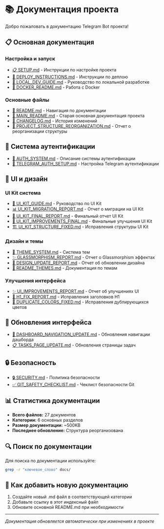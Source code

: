 # 📚 Документация проекта

Добро пожаловать в документацию Telegram Bot проекта!

## 📋 Основная документация

### Настройка и запуск
- [📋 SETUP.md](./SETUP.md) - Инструкции по настройке проекта
- [🚀 DEPLOY_INSTRUCTIONS.md](./DEPLOY_INSTRUCTIONS.md) - Инструкции по деплою
- [🔧 LOCAL_DEV_GUIDE.md](./LOCAL_DEV_GUIDE.md) - Руководство по локальной разработке
- [🐳 DOCKER_README.md](./DOCKER_README.md) - Работа с Docker

### Основные файлы
- [📖 README.md](./README.md) - Навигация по документации
- [📖 MAIN_README.md](./MAIN_README.md) - Старая основная документация проекта
- [📝 CHANGELOG.md](./CHANGELOG.md) - История изменений
- [📁 PROJECT_STRUCTURE_REORGANIZATION.md](./PROJECT_STRUCTURE_REORGANIZATION.md) - Отчет о реорганизации структуры

## 🔐 Система аутентификации

- [🔐 AUTH_SYSTEM.md](./AUTH_SYSTEM.md) - Описание системы аутентификации
- [📱 TELEGRAM_AUTH_SETUP.md](./TELEGRAM_AUTH_SETUP.md) - Настройка Telegram аутентификации

## 🎨 UI и дизайн

### UI Kit система
- [🎨 UI_KIT_GUIDE.md](./UI_KIT_GUIDE.md) - Руководство по UI Kit
- [📊 UI_KIT_MIGRATION_REPORT.md](./UI_KIT_MIGRATION_REPORT.md) - Отчет о миграции на UI Kit
- [🏁 UI_KIT_FINAL_REPORT.md](./UI_KIT_FINAL_REPORT.md) - Финальный отчет UI Kit
- [🔧 UI_KIT_IMPROVEMENTS_FINAL.md](./UI_KIT_IMPROVEMENTS_FINAL.md) - Финальные улучшения UI Kit
- [🏗️ UI_KIT_STRUCTURE_FIXED.md](./UI_KIT_STRUCTURE_FIXED.md) - Исправления структуры UI Kit

### Дизайн и темы
- [🌈 THEME_SYSTEM.md](./THEME_SYSTEM.md) - Система тем
- [✨ GLASSMORPHISM_REPORT.md](./GLASSMORPHISM_REPORT.md) - Отчет о Glassmorphism эффектах
- [🎯 DESIGN_UPDATE_REPORT.md](./DESIGN_UPDATE_REPORT.md) - Отчет об обновлении дизайна
- [📖 README_THEMES.md](./README_THEMES.md) - Документация по темам

### Улучшения интерфейса
- [✨ UI_IMPROVEMENTS_REPORT.md](./UI_IMPROVEMENTS_REPORT.md) - Отчет об улучшениях UI
- [🔧 H1_FIX_REPORT.md](./H1_FIX_REPORT.md) - Исправления заголовков H1
- [🎨 DUPLICATE_COLORS_FIXED.md](./DUPLICATE_COLORS_FIXED.md) - Исправления дублирующихся цветов

## 📱 Обновления интерфейса

- [🔄 DASHBOARD_NAVIGATION_UPDATE.md](./DASHBOARD_NAVIGATION_UPDATE.md) - Обновления навигации дашборда
- [📋 TASKS_PAGE_UPDATE.md](./TASKS_PAGE_UPDATE.md) - Обновления страницы задач

## 🔒 Безопасность

- [🔒 SECURITY.md](./SECURITY.md) - Политика безопасности
- [✅ GIT_SAFETY_CHECKLIST.md](./GIT_SAFETY_CHECKLIST.md) - Чеклист безопасности Git

## 📊 Статистика документации

- **Всего файлов:** 27 документов
- **Категории:** 6 основных разделов
- **Размер документации:** ~500KB
- **Последнее обновление:** Структура реорганизована

## 🔍 Поиск по документации

Для поиска по документации используйте:
```bash
grep -r "ключевое_слово" docs/
```

## 📝 Как добавить новую документацию

1. Создайте новый .md файл в соответствующей категории
2. Добавьте ссылку в этот индексный файл
3. Обновите основной README.md при необходимости

---

*Документация обновляется автоматически при изменениях в проекте*